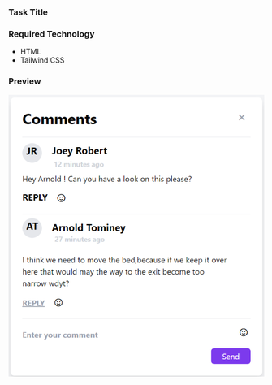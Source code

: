 ### Task Title

### Required Technology
- HTML
- Tailwind CSS

### Preview

 
![Preview](preview.png)


